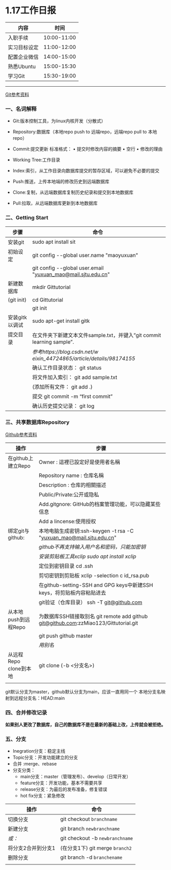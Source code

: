 # 1.17工作日报

| 内容         | 时间        |
| ------------ | ----------- |
| 入职手续     | 10:00-11:00 |
| 实习目标设定 | 11:00-12:00 |
| 配置企业微信 | 14:00-15:00 |
| 熟悉Ubuntu   | 15:00-15:30 |
| 学习Git      | 15:30-19:00 |

***

[Git参考资料](https://backlog.com/git-tutorial/tw/intro/intro1_1.html)

### 一、名词解释

* Git:版本控制工具，为linux内核开发（分散式）

* Repository:数据库（本地repo push to 远端repo，远端repo pull to 本地repo）

* Commit:提交更新
  标准格式：
      • 提交时修改内容的摘要
      • 空行
      • 修改的理由

* Working Tree:工作目录

* Index:索引，从工作目录向数据库提交的暂存区域，可以避免不必要的提交

* Push:推送，上传本地端的修改历史到远端数据库

* Clone:复制，从远端数据库复制历史纪录和提交到本地数据库

* Pull:拉取，从远端数据库更新到本地数据库

  

### 二、Getting Start
| 步骤           | 命令                                                         |
| -------------- | ------------------------------------------------------------ |
| 安装git        | sudo apt install sit                                         |
| 初始设定       | git config --global user.name "maoyuxuan"                    |
|                | git config --global user.email "yuxuan_mao@mail.sjtu.edu.cn" |
| 新建数据库     | mkdir Gittutorial                                            |
| (git init)     | cd Gittutorial                                               |
|                | git init                                                     |
| 安装gitk以调试 | sudo apt-get install gitk                                    |
| 提交目录       | 在文件夹下新建文本文件sample.txt，并键入”git commit learning sample”. |
|                | *参考https://blog.csdn.net/w	eixin_44724865/article/details/98174155* |
|                | 确认工作目录状态：	 git status                            |
|                | 将文件加入索引：		git add sample.txt                   |
|                | (添加所有文件：		   git add .)                         |
|                | 提交					            git commit -m “first commit” |
|                | 确认历史提交记录：	git log                                |



### 三、共享数据库Repository
[Github参考资料](https://progressbar.tw/posts/3)

| 操作                   | 步骤                                                         |
| ---------------------- | ------------------------------------------------------------ |
| 在github上建立Repo     | Owner : 這裡已設定好是使用者名稱                             |
|                        | Repository name : 仓库名稱                                   |
|                        | Description : 仓库的相關描述                                 |
|                        | Public/Private:公开或隐私                                    |
|                        | Add.gitgnore: GitHub的档案管理功能，可以隐藏某些信息         |
|                        | Add a lincense:使用授权                                      |
| 绑定git与github:       | 本地电脑生成密钥:ssh-keygen -t rsa -C "yuxuan_mao@mail.sjtu.edu.cn" |
|                        | *github不再支持输入用户名和密码，只能加密钥*                 |
|                        | *安装剪贴板工具xclip		sudo apt install xclip*          |
|                        | 定位到密钥目录			cd .ssh                            |
|                        | 剪切密钥到剪贴板			xclip -selection c id_rsa.pub    |
|                        | 在github-setting-SSH and GPG keys中新建SSH keys，将剪贴板内容粘贴进去 |
|                        | git验证（仓库目录）		ssh -T git@github.com             |
| 从本地push到远程Repo   | 为数据库SSH链接取别名	git remote add github git@github.com:zzMiao123/Gittutorial.git |
|                        | git push github  master                                      |
|                        | *用别名*                                                     |
| 从远程Repo clone到本地 | git clone (-b <分支名>)                                      |
|                        |                                                              |

git默认分支为master，github默认分支为main，应该一直用同一个
本地分支名映射到远程分支名：HEAD:main 

### 四、合并修改记录
**如果别人更改了数据库，自己的数据库不是在最新的基础上改，上传就会被拒绝。**



### 五、分支

* Inegration分支：稳定主线
* Topic分支：开发功能建立的分支
* 合并	:merge、rebase
* 分支分类：
  * main分支：master（管理发布）、develop（日常开发）
  * feature分支：开发功能，基本不需要共享
  * release分支：为最后的发布准备，修复错误
  * hot fix分支：紧急修改

| 操作               | 命令                            |
| ------------------ | ------------------------------- |
| 切换分支           | git checkout `branchname`       |
| 新建分支           | git branch `newbranchname`      |
| *或：*             | git checkout -b `newbranchname` |
| 将分支2合并到分支1 | (在分支1下) git merge `branch2` |
| 删除分支           | git branch -d `branchename`     |
|                    |                                 |

